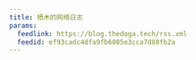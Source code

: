 ```yaml
---
title: 栖木的网络日志
params:
  feedlink: https://blog.thedoga.tech/rss.xml
  feedid: ef93cadc4dfa9fb6805e3cca7d88fb2a
---
```

